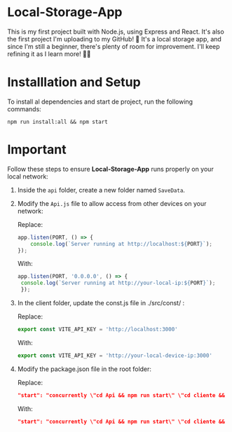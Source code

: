 # Local-Storage-App
This is my first project built with Node.js, using Express and React. It's also the first project I'm uploading to my GitHub! 🚀 It's a local storage app, and since I'm still a beginner, there's plenty of room for improvement. I'll keep refining it as I learn more! 🔧✨

# Installlation and Setup

To install al dependencies and start de project, run the following commands:

```ssh
npm run install:all && npm start
```

# Important
Follow these steps to ensure **Local-Storage-App** runs properly on your local network:

1. Inside the `api` folder, create a new folder named `SaveData`.  
2. Modify the `Api.js` file to allow access from other devices on your network:  

   Replace:  
   ```js
   app.listen(PORT, () => {
       console.log(`Server running at http://localhost:${PORT}`);
   });
   ```
   With:
   ```js
   app.listen(PORT, '0.0.0.0', () => {
    console.log(`Server running at http://your-local-ip:${PORT}`);
    });
   ```
3. In the client folder, update the const.js file in ./src/const/ :
    
    Replace:
    ```js
    export const VITE_API_KEY = 'http://localhost:3000'
    ```
    With:
    ```js
    export const VITE_API_KEY = 'http://your-local-device-ip:3000'
    ```
4. Modify the package.json file in the root folder:
    
    Replace:
    ```json
    "start": "concurrently \"cd Api && npm run start\" \"cd cliente && npm run dev\""
    ```
    With:
    ```json
    "start": "concurrently \"cd Api && npm run start\" \"cd cliente && npx vite --host\""
    ```

